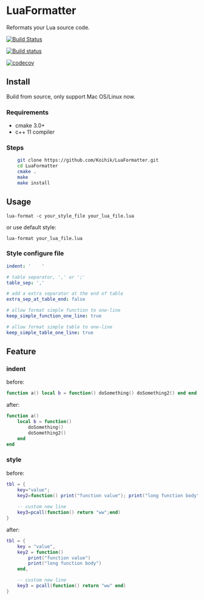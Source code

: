 # LuaFormatter

Reformats your Lua source code.

[![Build Status](https://travis-ci.org/Koihik/LuaFormatter.svg?branch=master)](https://travis-ci.org/Koihik/LuaFormatter)

[![Build status](https://ci.appveyor.com/api/projects/status/to7uvpkdgj96aumg/branch/master?svg=true)](https://ci.appveyor.com/project/Koihik/luaformatter/branch/master)

[![codecov](https://codecov.io/gh/Koihik/LuaFormatter/branch/master/graph/badge.svg)](https://codecov.io/gh/Koihik/LuaFormatter)

## Install
Build from source, only support Mac OS/Linux now.

### Requirements
* cmake 3.0+
* c++ 11 compiler

### Steps
```bash
    git clone https://github.com/Koihik/LuaFormatter.git
    cd LuaFormatter
    cmake .
    make
    make install
```

## Usage
`lua-format -c your_style_file your_lua_file.lua`

or use default style:

`lua-format your_lua_file.lua`

### Style configure file
```yml
indent: '    '

# table separator, ',' or ';'
table_sep: ','

# add a extra separator at the end of table
extra_sep_at_table_end: false

# allow format simple function to one-line
keep_simple_function_one_line: true

# allow format simple table to one-line
keep_simple_table_one_line: true
```

## Feature

### indent
before:
```lua
function a() local b = function() doSomething() doSomething2() end end
```

after:
```lua
function a()
    local b = function()
        doSomething()
        doSomething2()
    end
end

```

### style
before:
```lua
tbl = {
    key="value";
    key2=function() print("function value"); print("long function body"); end;
    
    -- custom new line
    key3=pcall(function() return "ww";end)
}
```

after:
```lua
tbl = {
    key = "value",
    key2 = function()
        print("function value")
        print("long function body")
    end,

    -- custom new line
    key3 = pcall(function() return "ww" end)
}

```